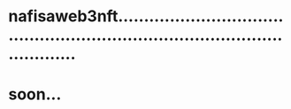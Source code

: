 # nafisaweb3nft..................................................................................................
# soon...

